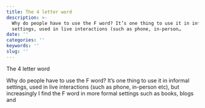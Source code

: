 ```yaml
---
title: The 4 letter word
description: >-
  Why do people have to use the F word? It’s one thing to use it in informal
  settings, used in live interactions (such as phone, in-person…
date: ''
categories: ''
keywords: ''
slug: ''
---
```


The 4 letter word 

Why do people have to use the F word? It’s one thing to use it in informal settings, used in live interactions (such as phone, in-person etc), but increasingly I find the F word in more formal settings such as books, blogs and